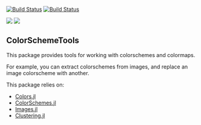 [![Build Status](https://travis-ci.org/JuliaGraphics/ColorSchemeTools.jl.svg?branch=master)](https://travis-ci.org/JuliaGraphics/ColorSchemeTools.jl)
[![Build Status](https://ci.appveyor.com/api/projects/status/github/cormullion/ColorSchemeTools.jl?branch=master&svg=true)](https://ci.appveyor.com/project/cormullion/ColorSchemeTools-jl)

[![](https://img.shields.io/badge/docs-stable-blue.svg)](https://JuliaGraphics.github.io/ColorSchemeTools.jl/stable)
[![](https://img.shields.io/badge/docs-latest-blue.svg)](https://JuliaGraphics.github.io/ColorSchemeTools.jl/latest)

## ColorSchemeTools

This package provides tools for working with colorschemes and colormaps.

For example, you can extract colorschemes from images, and replace an image colorscheme with another.

This package relies on:

- [Colors.jl](https://github.com/JuliaGraphics/Colors.jl)
- [ColorSchemes.jl](https://github.com/JuliaGraphics/ColorSchemes.jl)
- [Images.jl](https://github.com/JuliaImages/Images.jl)
- [Clustering.jl](https://github.com/JuliaStats/Clustering.jl)
